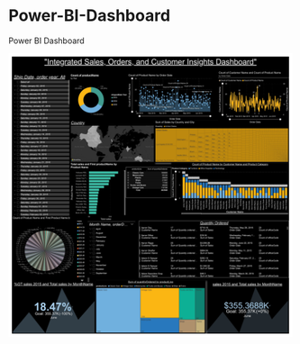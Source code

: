 # Power-BI-Dashboard
Power BI Dashboard

![image alt](https://github.com/CHIRAYUMAHAR-07/Power-BI-Dashboard/blob/e927cf637edd01ebec113b5d02d0027c3f06b530/Project%201%20Sales%20Analysis_page-00.jpg)
